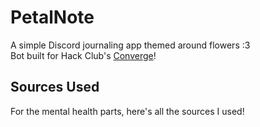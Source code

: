 # PetalNote
A simple Discord journaling app themed around flowers :3 \
Bot built for Hack Club's [Converge](https://converge.hackclub.com)!

## Sources Used
For the mental health parts, here's all the sources I used!
